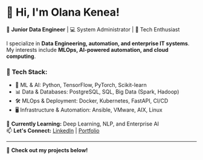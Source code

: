 # 👋 Hi, I'm Olana Kenea!

🔹 **Junior Data Engineer** | 💻 System Administrator | 🚀 Tech Enthusiast  

I specialize in **Data Engineering, automation, and enterprise IT systems**. My interests include **MLOps, AI-powered automation, and cloud computing**.

### 🚀 **Tech Stack:**
- 🧠 ML & AI: Python, TensorFlow, PyTorch, Scikit-learn
- 📊 Data & Databases: PostgreSQL, SQL, Big Data (Spark, Hadoop)
- 🛠️ MLOps & Deployment: Docker, Kubernetes, FastAPI, CI/CD
- 🖥️ Infrastructure & Automation: Ansible, VMware, AIX, Linux

🌱 **Currently Learning:** Deep Learning, NLP, and Enterprise AI  
📫 **Let's Connect:** [LinkedIn](https://www.linkedin.com/in/olana-kenea) | [Portfolio](https://sites.google.com/view/olanak/home)  

---
🚀 **Check out my projects below!**
